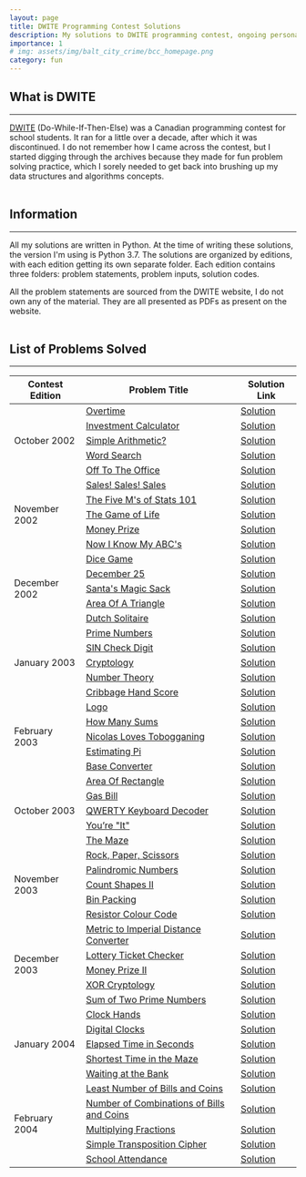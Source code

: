 ```yaml
---
layout: page
title: DWITE Programming Contest Solutions
description: My solutions to DWITE programming contest, ongoing personal project.
importance: 1
# img: assets/img/balt_city_crime/bcc_homepage.png
category: fun
---
```


## What is DWITE
-----
[DWITE](dwite.org) (Do-While-If-Then-Else) was a Canadian programming contest for school students. It ran for a little over a decade, after which it was discontinued. I do not remember how I came across the contest, but I started digging through the archives because they made for fun problem solving practice, which I sorely needed to get back into brushing up my data structures and algorithms concepts.
<br><br>

## Information
-----
All my solutions are written in Python. At the time of writing these solutions, the version I'm using is Python 3.7. The solutions are organized by editions, with each edition getting its own separate folder. Each edition contains three folders: problem statements, problem inputs, solution codes.

All the problem statements are sourced from the DWITE website, I do not own any of the material. They are all presented as PDFs as present on the website.
<br><br>

## List of Problems Solved
-----
<table class='table table-sm table-bordered'>
	<thead>
		<tr>
			<th>Contest Edition</th>
			<th>Problem Title</th>
			<th>Solution Link</th>
		</tr>
	</thead>
	<tr>
		<td rowspan="5" style="vertical-align: middle">October 2002</td>
		<td><a href="https://github.com/v1neethnc/dwite-contest-solutions/blob/master/edition_02-03/questions/Problem1Oct2002.pdf">Overtime</a></td>
		<td><a href="https://github.com/v1neethnc/dwite-contest-solutions/blob/master/edition_02-03/solutions/2002_10_p1.py">Solution</a></td>
	</tr>
	<tr>
		<td><a href="https://github.com/v1neethnc/dwite-contest-solutions/blob/master/edition_02-03/questions/Problem2Oct2002.pdf">Investment Calculator</a></td>
		<td><a href="https://github.com/v1neethnc/dwite-contest-solutions/blob/master/edition_02-03/solutions/2002_10_p2.py">Solution</a></td>
	</tr>
	<tr>
		<td><a href="https://github.com/v1neethnc/dwite-contest-solutions/blob/master/edition_02-03/questions/Problem3Oct2002.pdf">Simple Arithmetic?</a></td>
		<td><a href="https://github.com/v1neethnc/dwite-contest-solutions/blob/master/edition_02-03/solutions/2002_10_p3.py">Solution</a></td>
	</tr>
	<tr>
		<td><a href="https://github.com/v1neethnc/dwite-contest-solutions/blob/master/edition_02-03/questions/Problem4Oct2002.pdf">Word Search</a></td>
		<td><a href="https://github.com/v1neethnc/dwite-contest-solutions/blob/master/edition_02-03/solutions/2002_10_p4.py">Solution</a></td>
	</tr>
	<tr>
		<td><a href="https://github.com/v1neethnc/dwite-contest-solutions/blob/master/edition_02-03/questions/Problem5Oct2002.pdf">Off To The Office</a></td>
		<td><a href="https://github.com/v1neethnc/dwite-contest-solutions/blob/master/edition_02-03/solutions/2002_10_p5.py">Solution</a></td>
	</tr>
	<tr>
		<td rowspan="5" style="vertical-align: middle">November 2002</td>
		<td><a href="https://github.com/v1neethnc/dwite-contest-solutions/blob/master/edition_02-03/questions/Problem1Nov2002.pdf">Sales! Sales! Sales</a></td>
		<td><a href="https://github.com/v1neethnc/dwite-contest-solutions/blob/master/edition_02-03/solutions/2002_11_p1.py">Solution</a></td>
	</tr>
	<tr>
		<td><a href="https://github.com/v1neethnc/dwite-contest-solutions/blob/master/edition_02-03/questions/Problem2Nov2002.pdf">The Five M's of Stats 101</a></td>
		<td><a href="https://github.com/v1neethnc/dwite-contest-solutions/blob/master/edition_02-03/solutions/2002_11_p2.py">Solution</a></td>
	</tr>
	<tr>
		<td><a href="https://github.com/v1neethnc/dwite-contest-solutions/blob/master/edition_02-03/questions/Problem3Nov2002.pdf">The Game of Life</a></td>
		<td><a href="https://github.com/v1neethnc/dwite-contest-solutions/blob/master/edition_02-03/solutions/2002_11_p3.py">Solution</a></td>
	</tr>
	<tr>
		<td><a href="https://github.com/v1neethnc/dwite-contest-solutions/blob/master/edition_02-03/questions/Problem4Nov2002.pdf">Money Prize</a></td>
		<td><a href="https://github.com/v1neethnc/dwite-contest-solutions/blob/master/edition_02-03/solutions/2002_11_p4.py">Solution</a></td>
	</tr>
	<tr>
		<td><a href="https://github.com/v1neethnc/dwite-contest-solutions/blob/master/edition_02-03/questions/Problem5Nov2002.pdf">Now I Know My ABC's</a></td>
		<td><a href="https://github.com/v1neethnc/dwite-contest-solutions/blob/master/edition_02-03/solutions/2002_11_p5.py">Solution</a></td>
	</tr>
	<tr>
		<td rowspan="5" style="vertical-align: middle">December 2002</td>
		<td><a href="https://github.com/v1neethnc/dwite-contest-solutions/blob/master/edition_02-03/questions/Problem1Dec2002.pdf">Dice Game</a></td>
		<td><a href="https://github.com/v1neethnc/dwite-contest-solutions/blob/master/edition_02-03/solutions/2002_12_p1.py">Solution</a></td>
	</tr>
	<tr>
		<td><a href="https://github.com/v1neethnc/dwite-contest-solutions/blob/master/edition_02-03/questions/Problem2Dec2002.pdf">December 25</a></td>
		<td><a href="https://github.com/v1neethnc/dwite-contest-solutions/blob/master/edition_02-03/solutions/2002_12_p2.py">Solution</a></td>
	</tr>
	<tr>
		<td><a href="https://github.com/v1neethnc/dwite-contest-solutions/blob/master/edition_02-03/questions/Problem3Dec2002.pdf">Santa's Magic Sack</a></td>
		<td><a href="https://github.com/v1neethnc/dwite-contest-solutions/blob/master/edition_02-03/solutions/2002_12_p3.py">Solution</a></td>
	</tr>
	<tr>
		<td><a href="https://github.com/v1neethnc/dwite-contest-solutions/blob/master/edition_02-03/questions/Problem4Dec2002.pdf">Area Of A Triangle</a></td>
		<td><a href="https://github.com/v1neethnc/dwite-contest-solutions/blob/master/edition_02-03/solutions/2002_12_p4.py">Solution</a></td>
	</tr>
	<tr>
		<td><a href="https://github.com/v1neethnc/dwite-contest-solutions/blob/master/edition_02-03/questions/Problem5Dec2002.pdf">Dutch Solitaire</a></td>
		<td><a href="https://github.com/v1neethnc/dwite-contest-solutions/blob/master/edition_02-03/solutions/2002_12_p5.py">Solution</a></td>
	</tr>
	<tr>
		<td rowspan="5" style="vertical-align: middle">January 2003</td>
		<td><a href="https://github.com/v1neethnc/dwite-contest-solutions/blob/master/edition_02-03/questions/Problem1Jan2003.pdf">Prime Numbers</a></td>
		<td><a href="https://github.com/v1neethnc/dwite-contest-solutions/blob/master/edition_02-03/solutions/2003_01_p1.py">Solution</a></td>
	</tr>
	<tr>
		<td><a href="https://github.com/v1neethnc/dwite-contest-solutions/blob/master/edition_02-03/questions/Problem2Jan2003.pdf">SIN Check Digit</a></td>
		<td><a href="https://github.com/v1neethnc/dwite-contest-solutions/blob/master/edition_02-03/solutions/2003_01_p2.py">Solution</a></td>
	</tr>
	<tr>
		<td><a href="https://github.com/v1neethnc/dwite-contest-solutions/blob/master/edition_02-03/questions/Problem3Jan2003.pdf">Cryptology</a></td>
		<td><a href="https://github.com/v1neethnc/dwite-contest-solutions/blob/master/edition_02-03/solutions/2003_01_p3.py">Solution</a></td>
	</tr>
	<tr>
		<td><a href="https://github.com/v1neethnc/dwite-contest-solutions/blob/master/edition_02-03/questions/Problem4Jan2003.pdf">Number Theory</a></td>
		<td><a href="https://github.com/v1neethnc/dwite-contest-solutions/blob/master/edition_02-03/solutions/2003_01_p4.py">Solution</a></td>
	</tr>
	<tr>
		<td><a href="https://github.com/v1neethnc/dwite-contest-solutions/blob/master/edition_02-03/questions/Problem5Jan2003.pdf">Cribbage Hand Score</a></td>
		<td><a href="https://github.com/v1neethnc/dwite-contest-solutions/blob/master/edition_02-03/solutions/2003_01_p5.py">Solution</a></td>
	</tr>
	<tr>
		<td rowspan="5" style="vertical-align: middle">February 2003</td>
		<td><a href="https://github.com/v1neethnc/dwite-contest-solutions/blob/master/edition_02-03/questions/Problem1Feb2003.pdf">Logo</a></td>
		<td><a href="https://github.com/v1neethnc/dwite-contest-solutions/blob/master/edition_02-03/solutions/2003_02_p1.py">Solution</a></td>
	</tr>
	<tr>
		<td><a href="https://github.com/v1neethnc/dwite-contest-solutions/blob/master/edition_02-03/questions/Problem2Feb2003.pdf">How Many Sums</a></td>
		<td><a href="https://github.com/v1neethnc/dwite-contest-solutions/blob/master/edition_02-03/solutions/2003_02_p2.py">Solution</a></td>
	</tr>
	<tr>
		<td><a href="https://github.com/v1neethnc/dwite-contest-solutions/blob/master/edition_02-03/questions/Problem3Feb2003.pdf">Nicolas Loves Tobogganing</a></td>
		<td><a href="https://github.com/v1neethnc/dwite-contest-solutions/blob/master/edition_02-03/solutions/2003_02_p3.py">Solution</a></td>
	</tr>
	<tr>
		<td><a href="https://github.com/v1neethnc/dwite-contest-solutions/blob/master/edition_02-03/questions/Problem4Feb2003.pdf">Estimating Pi</a></td>
		<td><a href="https://github.com/v1neethnc/dwite-contest-solutions/blob/master/edition_02-03/solutions/2003_02_p4.py">Solution</a></td>
	</tr>
	<tr>
		<td><a href="https://github.com/v1neethnc/dwite-contest-solutions/blob/master/edition_02-03/questions/Problem5Feb2003.pdf">Base Converter</a></td>
		<td><a href="https://github.com/v1neethnc/dwite-contest-solutions/blob/master/edition_02-03/solutions/2003_02_p5.py">Solution</a></td>
	</tr>
	<tr>
		<td rowspan="5" style="vertical-align: middle">October 2003</td>
		<td><a href="https://github.com/v1neethnc/dwite-contest-solutions/blob/master/edition_03-04/questions/Problem1Oct2003.pdf">Area Of Rectangle</a></td>
		<td><a href="https://github.com/v1neethnc/dwite-contest-solutions/blob/master/edition_03-04/solutions/2003_10_p1.py">Solution</a></td>
	</tr>
	<tr>
		<td><a href="https://github.com/v1neethnc/dwite-contest-solutions/blob/master/edition_03-04/questions/Problem2Oct2003.pdf">Gas Bill</a></td>
		<td><a href="https://github.com/v1neethnc/dwite-contest-solutions/blob/master/edition_03-04/solutions/2003_10_p2.py">Solution</a></td>
	</tr>
	<tr>
		<td><a href="https://github.com/v1neethnc/dwite-contest-solutions/blob/master/edition_03-04/questions/Problem3Oct2003.pdf">QWERTY Keyboard Decoder</a></td>
		<td><a href="https://github.com/v1neethnc/dwite-contest-solutions/blob/master/edition_03-04/solutions/2003_10_p3.py">Solution</a></td>
	</tr>
	<tr>
		<td><a href="https://github.com/v1neethnc/dwite-contest-solutions/blob/master/edition_03-04/questions/Problem4Oct2003.pdf">You’re "It"</a></td>
		<td><a href="https://github.com/v1neethnc/dwite-contest-solutions/blob/master/edition_03-04/solutions/2003_10_p4.py">Solution</a></td>
	</tr>
	<tr>
		<td><a href="https://github.com/v1neethnc/dwite-contest-solutions/blob/master/edition_03-04/questions/Problem5Oct2003.pdf">The Maze</a></td>
		<td><a href="https://github.com/v1neethnc/dwite-contest-solutions/blob/master/edition_03-04/solutions/2003_10_p5.py">Solution</a></td>
	</tr>
	<tr>
		<td rowspan="5" style="vertical-align: middle">November 2003</td>
		<td><a href="https://github.com/v1neethnc/dwite-contest-solutions/blob/master/edition_03-04/questions/Problem1Nov2003.pdf">Rock, Paper, Scissors</a></td>
		<td><a href="https://github.com/v1neethnc/dwite-contest-solutions/blob/master/edition_03-04/solutions/2003_11_p1.py">Solution</a></td>
	</tr>
	<tr>
		<td><a href="https://github.com/v1neethnc/dwite-contest-solutions/blob/master/edition_03-04/questions/Problem2Nov2003.pdf">Palindromic Numbers</a></td>
		<td><a href="https://github.com/v1neethnc/dwite-contest-solutions/blob/master/edition_03-04/solutions/2003_11_p2.py">Solution</a></td>
	</tr>
	<tr>
		<td><a href="https://github.com/v1neethnc/dwite-contest-solutions/blob/master/edition_03-04/questions/Problem3Nov2003.pdf">Count Shapes II</a></td>
		<td><a href="https://github.com/v1neethnc/dwite-contest-solutions/blob/master/edition_03-04/solutions/2003_11_p3.py">Solution</a></td>
	</tr>
	<tr>
		<td><a href="https://github.com/v1neethnc/dwite-contest-solutions/blob/master/edition_03-04/questions/Problem4Nov2003.pdf">Bin Packing</a></td>
		<td><a href="https://github.com/v1neethnc/dwite-contest-solutions/blob/master/edition_03-04/solutions/2003_11_p4.py">Solution</a></td>
	</tr>
	<tr>
		<td><a href="https://github.com/v1neethnc/dwite-contest-solutions/blob/master/edition_03-04/questions/Problem5Nov2003.pdf">Resistor Colour Code</a></td>
		<td><a href="https://github.com/v1neethnc/dwite-contest-solutions/blob/master/edition_03-04/solutions/2003_11_p5.py">Solution</a></td>
	</tr>
	<tr>
		<td rowspan="5" style="vertical-align: middle">December 2003</td>
		<td><a href="https://github.com/v1neethnc/dwite-contest-solutions/blob/master/edition_03-04/questions/Problem1Dec2003.pdf">Metric to Imperial Distance Converter</a></td>
		<td><a href="https://github.com/v1neethnc/dwite-contest-solutions/blob/master/edition_03-04/solutions/2003_12_p1.py">Solution</a></td>
	</tr>
	<tr>
		<td><a href="https://github.com/v1neethnc/dwite-contest-solutions/blob/master/edition_03-04/questions/Problem2Dec2003.pdf">Lottery Ticket Checker</a></td>
		<td><a href="https://github.com/v1neethnc/dwite-contest-solutions/blob/master/edition_03-04/solutions/2003_12_p2.py">Solution</a></td>
	</tr>
	<tr>
		<td><a href="https://github.com/v1neethnc/dwite-contest-solutions/blob/master/edition_03-04/questions/Problem3Dec2003.pdf">Money Prize II</a></td>
		<td><a href="https://github.com/v1neethnc/dwite-contest-solutions/blob/master/edition_03-04/solutions/2003_12_p3.py">Solution</a></td>
	</tr>
	<tr>
		<td><a href="https://github.com/v1neethnc/dwite-contest-solutions/blob/master/edition_03-04/questions/Problem4Dec2003.pdf">XOR Cryptology</a></td>
		<td><a href="https://github.com/v1neethnc/dwite-contest-solutions/blob/master/edition_03-04/solutions/2003_12_p4.py">Solution</a></td>
	</tr>
	<tr>
		<td><a href="https://github.com/v1neethnc/dwite-contest-solutions/blob/master/edition_03-04/questions/Problem5Dec2003.pdf">Sum of Two Prime Numbers</a></td>
		<td><a href="https://github.com/v1neethnc/dwite-contest-solutions/blob/master/edition_03-04/solutions/2003_12_p5.py">Solution</a></td>
	</tr>
	<tr>
		<td rowspan="5" style="vertical-align: middle">January 2004</td>
		<td><a href="https://github.com/v1neethnc/dwite-contest-solutions/blob/master/edition_03-04/questions/Problem1Jan2004.pdf">Clock Hands</a></td>
		<td><a href="https://github.com/v1neethnc/dwite-contest-solutions/blob/master/edition_03-04/solutions/2004_01_p1.py">Solution</a></td>
	</tr>
	<tr>
		<td><a href="https://github.com/v1neethnc/dwite-contest-solutions/blob/master/edition_03-04/questions/Problem2Jan2004.pdf">Digital Clocks</a></td>
		<td><a href="https://github.com/v1neethnc/dwite-contest-solutions/blob/master/edition_03-04/solutions/2004_01_p2.py">Solution</a></td>
	</tr>
	<tr>
		<td><a href="https://github.com/v1neethnc/dwite-contest-solutions/blob/master/edition_03-04/questions/Problem3Jan2004.pdf">Elapsed Time in Seconds</a></td>
		<td><a href="https://github.com/v1neethnc/dwite-contest-solutions/blob/master/edition_03-04/solutions/2004_01_p3.py">Solution</a></td>
	</tr>
	<tr>
		<td><a href="https://github.com/v1neethnc/dwite-contest-solutions/blob/master/edition_03-04/questions/Problem4Jan2004.pdf">Shortest Time in the Maze</a></td>
		<td><a href="https://github.com/v1neethnc/dwite-contest-solutions/blob/master/edition_03-04/solutions/2004_01_p4.py">Solution</a></td>
	</tr>
	<tr>
		<td><a href="https://github.com/v1neethnc/dwite-contest-solutions/blob/master/edition_03-04/questions/Problem5Jan2004.pdf">Waiting at the Bank</a></td>
		<td><a href="https://github.com/v1neethnc/dwite-contest-solutions/blob/master/edition_03-04/solutions/2004_01_p5.py">Solution</a></td>
	</tr>
	<tr>
		<td rowspan="5" style="vertical-align: middle">February 2004</td>
		<td><a href="https://github.com/v1neethnc/dwite-contest-solutions/blob/master/edition_03-04/questions/Problem1Feb2004.pdf">Least Number of Bills and Coins</a></td>
		<td><a href="https://github.com/v1neethnc/dwite-contest-solutions/blob/master/edition_03-04/solutions/2004_02_p1.py">Solution</a></td>
	</tr>
	<tr>
		<td><a href="https://github.com/v1neethnc/dwite-contest-solutions/blob/master/edition_03-04/questions/Problem2Feb2004.pdf">Number of Combinations of Bills and Coins</a></td>
		<td><a href="https://github.com/v1neethnc/dwite-contest-solutions/blob/master/edition_03-04/solutions/2004_02_p2.py">Solution</a></td>
	</tr>
	<tr>
		<td><a href="https://github.com/v1neethnc/dwite-contest-solutions/blob/master/edition_03-04/questions/Problem3Feb2004.pdf">Multiplying Fractions</a></td>
		<td><a href="https://github.com/v1neethnc/dwite-contest-solutions/blob/master/edition_03-04/solutions/2004_02_p3.py">Solution</a></td>
	</tr>
	<tr>
		<td><a href="https://github.com/v1neethnc/dwite-contest-solutions/blob/master/edition_03-04/questions/Problem4Feb2004.pdf">Simple Transposition Cipher</a></td>
		<td><a href="https://github.com/v1neethnc/dwite-contest-solutions/blob/master/edition_03-04/solutions/2004_02_p4.py">Solution</a></td>
	</tr>
	<tr>
		<td><a href="https://github.com/v1neethnc/dwite-contest-solutions/blob/master/edition_03-04/questions/Problem5Feb2004.pdf">School Attendance</a></td>
		<td><a href="https://github.com/v1neethnc/dwite-contest-solutions/blob/master/edition_03-04/solutions/2004_02_p5.py">Solution</a></td>
	</tr>
</table>